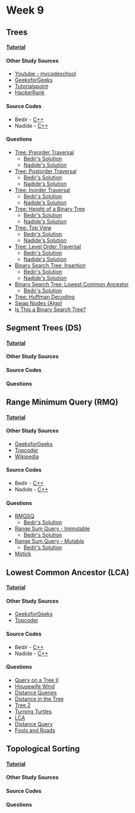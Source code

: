 # Week 9


## Trees 

#### [Tutorial]()

#### Other Study Sources
- [Youtube - mycodeschool](https://www.youtube.com/watch?v=qH6yxkw0u78)
- [GeeksforGeeks](http://www.geeksforgeeks.org/applications-of-tree-data-structure/)
- [Tutorialspoint](http://www.tutorialspoint.com/data_structures_algorithms/tree_data_structure.htm)
- [HackerRank](https://www.hackerrank.com/topics/lowest-common-ancestor)
   
#### Source Codes
- Bedir - [C++](https://github.com/BedirT/AlgorithmsL/blob/master/Data%20Structures/DS-Tree.cpp)
- Nadide - [C++](https://github.com/nadide/ACM-ICPC/blob/master/codes/tree.cpp)

#### Questions
- [Tree: Preorder Traversal](https://www.hackerrank.com/challenges/tree-preorder-traversal)
	- [Bedir's Solution](https://github.com/BedirT/AlgorithmsL/blob/master/Problems/HackerRank/Data%20Structures/Trees/Tree_Preorder%20Traversal.cpp)
	- [Nadide's Solution](https://github.com/nadide/ACM-ICPC/blob/master/problems/hackerrank/ds/trees_preorderTraversal.cpp)
- [Tree: Postorder Traversal](https://www.hackerrank.com/challenges/tree-postorder-traversal)
	- [Bedir's Solution](https://github.com/BedirT/AlgorithmsL/blob/master/Problems/HackerRank/Data%20Structures/Trees/Tree_Postorder%20Traversal.cpp)
	- [Nadide's Solution](https://github.com/nadide/ACM-ICPC/blob/master/problems/hackerrank/ds/trees_postorderTraversal.cpp)
- [Tree: Inorder Traversal](https://www.hackerrank.com/challenges/tree-inorder-traversal)
	- [Bedir's Solution](https://github.com/BedirT/AlgorithmsL/blob/master/Problems/HackerRank/Data%20Structures/Trees/Tree_inOrder%20Traversal.cpp)
	- [Nadide's Solution](https://github.com/nadide/ACM-ICPC/blob/master/problems/hackerrank/ds/trees_inorderTraversal.cpp)
- [Tree: Height of a Binary Tree](https://www.hackerrank.com/challenges/tree-height-of-a-binary-tree)
	- [Bedir's Solution](https://github.com/BedirT/AlgorithmsL/blob/master/Problems/HackerRank/Data%20Structures/Trees/Tree_Height%20of%20a%20Binary%20Tree.cpp)
	- [Nadide's Solution](https://github.com/nadide/ACM-ICPC/blob/master/problems/hackerrank/ds/trees_heightOfBinaryTree.cpp)
- [Tree: Top View](https://www.hackerrank.com/challenges/tree-top-view)
	- [Bedir's Solution](https://github.com/BedirT/AlgorithmsL/blob/master/Problems/HackerRank/Data%20Structures/Trees/Tree_Top%20View.cpp)
	- [Nadide's Solution](https://github.com/nadide/ACM-ICPC/blob/master/problems/hackerrank/ds/tress_topView.cpp)
- [Tree: Level Order Traversal](https://www.hackerrank.com/challenges/tree-level-order-traversal)
	- [Bedir's Solution](https://github.com/BedirT/AlgorithmsL/blob/master/Problems/HackerRank/Data%20Structures/Trees/Tree_Level%20Order%20Traversal.cpp)
	- [Nadide's Solution](https://github.com/nadide/ACM-ICPC/blob/master/problems/hackerrank/ds/trees_levelorderTraversal.cpp)
- [Binary Search Tree: Insertion](https://www.hackerrank.com/challenges/binary-search-tree-insertion)
	- [Bedir's Solution](https://github.com/BedirT/AlgorithmsL/blob/master/Problems/HackerRank/Data%20Structures/Trees/Binary%20Search%20Tree_Insertion.cpp)
	- [Nadide's Solution](https://github.com/nadide/ACM-ICPC/blob/master/problems/hackerrank/ds/trees_BST_insertion.cpp)
- [Binary Search Tree: Lowest Common Ancestor](https://www.hackerrank.com/challenges/binary-search-tree-lowest-common-ancestor)
	- [Bedir's Solution](https://github.com/BedirT/AlgorithmsL/blob/master/Problems/HackerRank/Data%20Structures/Trees/Binary%20Search%20Tree_Lowest%20Common%20Ancestor.cpp)
- [Tree: Huffman Decoding](https://www.hackerrank.com/challenges/tree-huffman-decoding)
- [Swap Nodes (Algo)](https://www.hackerrank.com/challenges/swap-nodes-algo)
- [Is This a Binary Search Tree?](https://www.hackerrank.com/challenges/is-binary-search-tree)


## Segment Trees (DS)

#### [Tutorial]()

#### Other Study Sources
 
#### Source Codes

#### Questions



## Range Minimum Query (RMQ)

#### [Tutorial]()

#### Other Study Sources
- [GeeksforGeeks](http://www.geeksforgeeks.org/segment-tree-set-1-range-minimum-query/)
- [Topcoder](https://www.topcoder.com/community/data-science/data-science-tutorials/range-minimum-query-and-lowest-common-ancestor/)
- [Wikipedia](https://en.wikipedia.org/wiki/Range_minimum_query)

#### Source Codes
- Bedir - [C++](https://github.com/BedirT/AlgorithmsL/blob/master/Algorithms/Math/RMQ.cpp)
- Nadide - [C++](https://github.com/nadide/ACM-ICPC/blob/master/codes/tree_RMQ.cpp)

#### Questions
- [RMQSQ](http://www.spoj.com/problems/RMQSQ/)
	- [Bedir's Solution](https://github.com/BedirT/AlgorithmsL/blob/master/Problems/Curriculum%20Q's/Week%207/RMQSQ.cpp)
- [Range Sum Query - Immutable](https://leetcode.com/problems/range-sum-query-immutable/)
	- [Bedir's Solution](https://github.com/BedirT/AlgorithmsL/blob/master/Problems/Curriculum%20Q's/Week%207/Range%20Sum%20Query%20-%20Immutable.cpp)
- [Range Sum Query - Mutable](https://leetcode.com/problems/range-sum-query-mutable/)
	- [Bedir's Solution](https://github.com/BedirT/AlgorithmsL/blob/master/Problems/Curriculum%20Q's/Week%207/Range%20Sum%20Query%20-%20Mutable.cpp)
- [Mstick](https://discuss.codechef.com/questions/9722/mstick-editorial)
  
  

## Lowest Common Ancestor (LCA)

#### [Tutorial]()

#### Other Study Sources
- [GeeksforGeeks](http://www.geeksforgeeks.org/lowest-common-ancestor-binary-tree-set-1/)
- [Topcoder](https://www.topcoder.com/community/data-science/data-science-tutorials/range-minimum-query-and-lowest-common-ancestor/) 

#### Source Codes
- Bedir - [C++](https://github.com/BedirT/AlgorithmsL/blob/master/Algorithms/Graph/Lowest%20Common%20Ancestor.cpp)
- Nadide - [C++](https://github.com/nadide/ACM-ICPC/blob/master/codes/tree_LCA.cpp)

#### Questions
- [Query on a Tree II](http://www.spoj.com/problems/QTREE2/)
- [Housewife Wind](http://poj.org/problem?id=2763)
- [Distance Queries](http://poj.org/problem?id=1986)
- [Distance in the Tree](http://acm.timus.ru/problem.aspx?space=1&num=1471)
- [Tree 2](http://acm.timus.ru/problem.aspx?space=1&num=1752)
- [Turning Turtles](http://acm.timus.ru/problem.aspx?space=1&num=1699)
- [LCA](http://www.spoj.com/problems/LCA/)
- [Distance Query](http://www.spoj.com/problems/DISQUERY/)
- [Fools and Roads](http://codeforces.com/problemset/problem/192/E)



## Topological Sorting

#### [Tutorial]()

#### Other Study Sources
 
#### Source Codes

#### Questions
